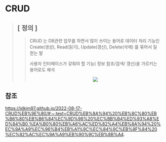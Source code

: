 # CRUD
> ## [ 정의 ]
>> CRUD 는 DB관련 업무를 하면서 많이 쓰이는 용어로 데이터 처리 기능인 Create(생성), Read(읽기), Update(갱신), Delete(삭제) 를 묶어서 일컫는 말
>> 
>> 사용자 인터페이스가 갖춰야 할 기능( 정보 참조/검색/ 갱신)을 가르키는 용어로도 해석
>> 
>> <p align = "center">
>> <img src = "https://user-images.githubusercontent.com/38696775/205957534-37c2df70-304f-46c6-821d-8db8c7e5529a.png")
>> </p>



## 참조
https://idkim97.github.io/2022-08-17-CRUD%EB%9E%80/#:~:text=CRUD%EB%8A%94%20%EB%8C%80%EB%B6%80%EB%B6%84%EC%9D%98%20%EC%BB%B4%ED%93%A8%ED%84%B0,%EA%B0%80%EB%A6%AC%ED%82%A4%EB%8A%94%20%EC%9A%A9%EC%96%B4%EB%A1%9C%EC%84%9C%EB%8F%84%20%EC%82%AC%EC%9A%A9%EB%90%9C%EB%8B%A4.
